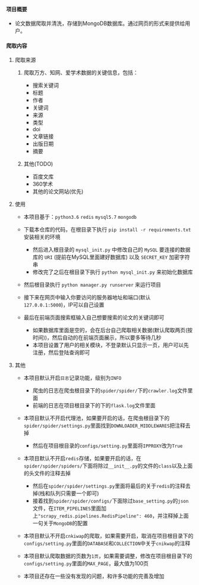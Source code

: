 #### 项目概要

- 论文数据爬取并清洗，存储到MongoDB数据库。通过网页的形式来提供给用户。

#### 爬取内容

1. 爬取来源

    1. 爬取万方、知网、爱学术数据的关键信息，包括：
        - 搜索关键词
        - 标题
        - 作者
        - 关键词
        - 来源
        - 类型
        - doi
        - 文章链接
        - 出版日期
        - 摘要

    3. 其他(TODO)
        - 百度文库
        - 360学术
        - 其他的论文网站(优先)

2. 使用

    - 本项目基于：`python3.6` `redis` `mysql5.7` `mongodb`
    
    - 下载本仓库的代码，在根目录下执行 `pip install -r requirements.txt` 安装相关的环境
        - 然后进入根目录的 `mysql_init.py` 中修改自己的 `MySQL` 要连接的数据库的 `URI` (提前在MySQL里面建好数据库) 以及 `SECRET_KEY` 加密字符串
        - 修改完了之后在根目录下执行 `python mysql_init.py` 来初始化数据库
    
    - 然后根目录执行 `python manager.py runserver` 来运行项目
    
    - 接下来在网页中输入你要访问的服务器地址和端口(默认`127.0.0.1:5000`)，IP可以自己设置
    
    - 最后在前端页面搜索框输入自己想要搜索的论文的关键词即可
        - 如果数据库里面是空的，会在后台自己爬取相关数据(默认爬取两页(按时间))，然后自动的在前端页面展示，所以要多等待几秒
        - 本项目设置了用户的相关模块，不登录默认只显示一页，用户可以先注册，然后登陆查询即可

3. 其他
    - 本项目默认开启`日志`记录功能，级别为`INFO`
        - 爬虫的日志在爬虫根目录下的`spider/spider/`下的`crawler.log`文件里面
        - 前端的日志在项目根目录下的下的`flask.log`文件里面

    - 本项目默认不开启代理池，如果要开启的话，在爬虫根目录下的`spider/spider/settings.py`里面找到`DOWNLOADER_MIDDLEWARES`把注释去掉
        - 然后在项目根目录的`configs/setting.py`里面将`IPPROXY`改为`True`
    
    - 本项目默认不开启`redis`存储，如果要开启的话，在`spider/spider/spiders/`下面将除过`__init__.py`的文件的`class`以及上面的头文件的注释去掉
        - 然后在`spider/spider/settings.py`里面将最后的关于`redis`的注释去掉(栈和队列只需要一个即可)
        - 接着找到`spider/spider/configs/`下面除过`base_setting.py`的`json`文件，在`ITEM_PIPELINES`里面加上`"scrapy_redis.pipelines.RedisPipeline": 460`，并注释掉上面一句关于`MongoDB`的配置
    
    - 本项目默认不开启`cnkiwap`的爬取，如果需要开启，取消在项目根目录下的`configs/setting.py`里面的`DATABASE`和`COLLECTION`中关于`cnikwap`的注释
    
    - 本项目默认爬取数据的页数为`1页`，如果需要调整，修改在项目根目录下的`configs/setting.py`里面的`MAX_PAGE`，最大值为100页
    
    - 本项目还存在一些没有发现的问题，和许多功能的完善及增加